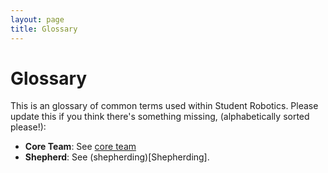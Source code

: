 ```yaml
---
layout: page
title: Glossary
---
```


Glossary
========

This is an glossary of common terms used within Student Robotics. Please update this if you think there's something missing, (alphabetically sorted please!):

- **Core Team**: See [core team](TODO:Core_team_page)
- **Shepherd**: See (shepherding)[Shepherding].